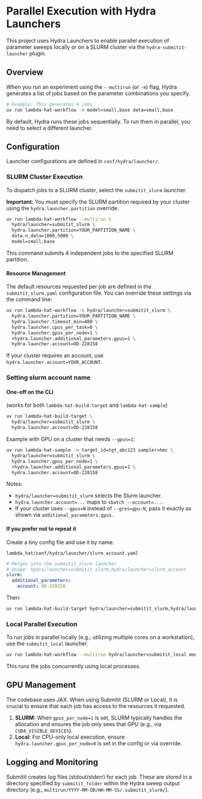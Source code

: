 # Parallel Execution with Hydra Launchers

This project uses Hydra Launchers to enable parallel execution of parameter sweeps locally or on a SLURM cluster via the `hydra-submitit-launcher` plugin.

## Overview

When you run an experiment using the `--multirun` (or `-m`) flag, Hydra generates a list of jobs based on the parameter combinations you specify.

```bash
# Example: This generates 4 jobs
uv run lambda-hat-workflow -m model=small,base data=small,base
```

By default, Hydra runs these jobs sequentially. To run them in parallel, you need to select a different launcher.

## Configuration

Launcher configurations are defined in `conf/hydra/launcher/`.

### SLURM Cluster Execution

To dispatch jobs to a SLURM cluster, select the `submitit_slurm` launcher.

**Important:** You must specify the SLURM partition required by your cluster using the `hydra.launcher.partition` override.

```bash
uv run lambda-hat-workflow --multirun \
  hydra/launcher=submitit_slurm \
  hydra.launcher.partition=YOUR_PARTITION_NAME \
  data.n_data=1000,5000 \
  model=small,base
```

This command submits 4 independent jobs to the specified SLURM partition.

#### Resource Management

The default resources requested per job are defined in the `submitit_slurm.yaml` configuration file. You can override these settings via the command line:

```bash
uv run lambda-hat-workflow -m hydra/launcher=submitit_slurm \
  hydra.launcher.partition=YOUR_PARTITION_NAME \
  hydra.launcher.timeout_min=480 \
  hydra.launcher.cpus_per_task=8 \
  hydra.launcher.gpus_per_node=1 \
  +hydra.launcher.additional_parameters.gpus=1 \
  hydra.launcher.account=OD-228158
```

If your cluster requires an account, use `hydra.launcher.account=YOUR_ACCOUNT`.


### Setting slurm account name

#### One-off on the CLI

(works for both `lambda-hat-build-target` and `lambda-hat-sample`)

```bash
uv run lambda-hat-build-target \
  hydra/launcher=submitit_slurm \
  hydra.launcher.account=OD-228158
```

Example with GPU on a cluster that needs `--gpus=1`:

```bash
uv run lambda-hat-sample -m target_id=tgt_abc123 sampler=hmc \
  hydra/launcher=submitit_slurm \
  hydra.launcher.gpus_per_node=1 \
  +hydra.launcher.additional_parameters.gpus=1 \
  hydra.launcher.account=OD-228158
```

Notes:

* `hydra/launcher=submitit_slurm` selects the Slurm launcher.
* `hydra.launcher.account=...` maps to `sbatch --account=...`.
* If your cluster uses `--gpus=N` instead of `--gres=gpu:N`, pass it exactly as shown via `additional_parameters.gpus`.

#### If you prefer not to repeat it

Create a tiny config file and use it by name:

`lambda_hat/conf/hydra/launcher/slurm_account.yaml`

```yaml
# Merges into the submitit_slurm launcher
# Usage: hydra/launcher=submitit_slurm,hydra/launcher=slurm_account
slurm:
  additional_parameters:
    account: OD-228158
```

Then:

```bash
uv run lambda-hat-build-target hydra/launcher=submitit_slurm,hydra/launcher=slurm_account
```

### Local Parallel Execution

To run jobs in parallel locally (e.g., utilizing multiple cores on a workstation), use the `submitit_local` launcher.

```bash
uv run lambda-hat-workflow --multirun hydra/launcher=submitit_local model=small,base
```

This runs the jobs concurrently using local processes.

## GPU Management

The codebase uses JAX. When using Submitit (SLURM or Local), it is crucial to ensure that each job has access to the resources it requested.

1. **SLURM:** When `gpus_per_node=1` is set, SLURM typically handles the allocation and ensures the job only sees that GPU (e.g., via `CUDA_VISIBLE_DEVICES`).
2. **Local:** For CPU-only local execution, ensure `hydra.launcher.gpus_per_node=0` is set in the config or via override.

## Logging and Monitoring

Submitit creates log files (stdout/stderr) for each job. These are stored in a directory specified by `submitit_folder` within the Hydra sweep output directory (e.g., `multirun/YYYY-MM-DD/HH-MM-SS/.submitit_slurm/`).